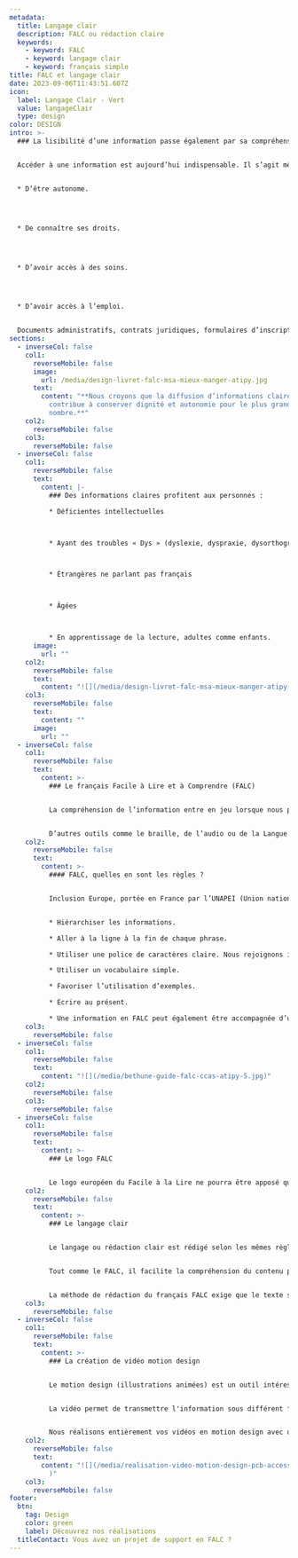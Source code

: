 ```yaml
---
metadata:
  title: Langage clair
  description: FALC ou rédaction claire
  keywords:
    - keyword: FALC
    - keyword: langage clair
    - keyword: français simple
title: FALC et langage clair
date: 2023-09-06T11:43:51.607Z
icon:
  label: Langage Clair - Vert
  value: langageClair
  type: design
color: DESIGN
intro: >-
  ### La lisibilité d’une information passe également par sa compréhension.


  Accéder à une information est aujourd’hui indispensable. Il s’agit même d’un droit. C’est un enjeu important d’équité et de protection des usagers plus difficilement informées. Accéder à une information permet à l’usager :


  * D’être autonome.




  * De connaître ses droits.




  * D’avoir accès à des soins.




  * D’avoir accès à l’emploi.


  Documents administratifs, contrats juridiques, formulaires d’inscription ou encore site internet sont souvent des supports utilisant une rédaction complexe (phrases longues, vocabulaire élaboré ou technique, texte dense…)
sections:
  - inverseCol: false
    col1:
      reverseMobile: false
      image:
        url: /media/design-livret-falc-msa-mieux-manger-atipy.jpg
      text:
        content: "**Nous croyons que la diffusion d’informations claires et simples
          contribue à conserver dignité et autonomie pour le plus grand
          nombre.**"
    col2:
      reverseMobile: false
    col3:
      reverseMobile: false
  - inverseCol: false
    col1:
      reverseMobile: false
      text:
        content: |-
          ### Des informations claires profitent aux personnes :

          * Déficientes intellectuelles



          * Ayant des troubles « Dys » (dyslexie, dyspraxie, dysorthographie…)



          * Étrangères ne parlant pas français



          * Âgées



          * En apprentissage de la lecture, adultes comme enfants.
      image:
        url: ""
    col2:
      reverseMobile: false
      text:
        content: "![](/media/design-livret-falc-msa-mieux-manger-atipy-2.jpg)"
    col3:
      reverseMobile: false
      text:
        content: ""
      image:
        url: ""
  - inverseCol: false
    col1:
      reverseMobile: false
      text:
        content: >-
          ### Le français Facile à Lire et à Comprendre (FALC)


          La compréhension de l’information entre en jeu lorsque nous parlons d’accessibilité. Souvent, les contenus textuels sont trop longs, trop compliqués, ou trop techniques. L’information n’est plus facile d’accès pour les personnes ayant un handicap mental, les enfants, les personnes de langue étrangère, les personnes âgées avec un trouble cognitif… Nous proposons des contenus simples. Ils peuvent être rédigés en français facile ou en Français Facile à Lire et à Comprendre. Associé à un visuel, le texte est également plus facilement compris (photo, image, pictogramme…)


          D’autres outils comme le braille, de l’audio ou de la Langue des Signes Françaises peuvent être envisagés.
    col2:
      reverseMobile: false
      text:
        content: >-
          #### FALC, quelles en sont les règles ?


          Inclusion Europe, portée en France par l’UNAPEI (Union nationale des associations de parents, de personnes handicapées mentales et de leurs amis) propose une méthodologie simple.


          * Hiérarchiser les informations.

          * Aller à la ligne à la fin de chaque phrase.

          * Utiliser une police de caractères claire. Nous rejoignons ici les questions de lisibilité de l’information avec l’utilisation de typographies linéales.

          * Utiliser un vocabulaire simple.

          * Favoriser l’utilisation d’exemples.

          * Ecrire au présent.

          * Une information en FALC peut également être accompagnée d’une image ou d’un pictogramme.
    col3:
      reverseMobile: false
  - inverseCol: false
    col1:
      reverseMobile: false
      text:
        content: "![](/media/bethune-guide-falc-ccas-atipy-5.jpg)"
    col2:
      reverseMobile: false
    col3:
      reverseMobile: false
  - inverseCol: false
    col1:
      reverseMobile: false
      text:
        content: >-
          ### Le logo FALC


          Le logo européen du Facile à la Lire ne pourra être apposé que sur les supports ayant été relus par des personnes déficientes intellectuelles. Ces dernières doivent donc s’impliquer dans la rédaction de textes faciles à lire. Elles participent ainsi au choix des mots qui leur paraissent plus compréhensibles, évaluent le contenu et la mise en page.
    col2:
      reverseMobile: false
      text:
        content: >-
          ### L﻿e langage clair


          Le langage ou rédaction clair est rédigé selon les mêmes règles d’écriture que le FALC (ponctuation, vocabulaire, hiérarchisation…)


          Tout comme le FALC, il facilite la compréhension du contenu pour tous. Cependant, le français clair n’implique pas la relecture et la validation par des personnes déficientes intellectuelles.


          La méthode de rédaction du français FALC exige que le texte soit relu et validé par des partenaires ayant un handicap mental. Cette validation permet de s’assurer que tous les termes et tournures de phrases utilisés sont bien compris de tous. En l’absence d’ateliers de relecture et de validation, il s’agit de français simple.
    col3:
      reverseMobile: false
  - inverseCol: false
    col1:
      reverseMobile: false
      text:
        content: >-
          ### L﻿a création de vidéo motion design


          L﻿e motion design (illustrations animées) est un outil intéressant pour faire comprendre une information de façon ludique et claire.


          L﻿a vidéo permet de transmettre l'information sous différent format : l'audio, l'image, le sous-titrage. Dans certains il est également possible d'intégrer une capsule en Langue des Signes.


          N﻿ous réalisons entièrement vos vidéos en motion design avec une voix en FALC ou en français clair.
    col2:
      reverseMobile: false
      text:
        content: "![](/media/realisation-video-motion-design-pcb-accessibilite-falc.jpg\
          )"
    col3:
      reverseMobile: false
footer:
  btn:
    tag: Design
    color: green
    label: Découvrez nos réalisations
  titleContact: Vous avez un projet de support en FALC ?
---
```

